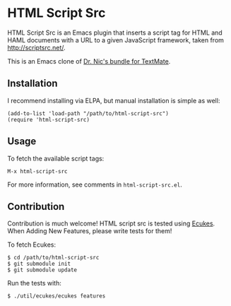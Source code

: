 # HTML Script Src
HTML Script Src is an Emacs plugin that inserts a script tag for HTML
and HAML documents with a URL to a given JavaScript framework, taken
from <http://scriptsrc.net/>.

This is an Emacs clone of 
[Dr. Nic's bundle for TextMate](http://github.com/drnic/html-script-src.tmbundle).


## Installation
I recommend installing via ELPA, but manual installation is simple as well:

    (add-to-list 'load-path "/path/to/html-script-src")
    (require 'html-script-src)

## Usage
To fetch the available script tags:

    M-x html-script-src

For more information, see comments in `html-script-src.el`.

## Contribution
Contribution is much welcome! HTML script src is tested using
[Ecukes](http://ecukes.info). When Adding New Features, please write
tests for them!

To fetch Ecukes:

    $ cd /path/to/html-script-src
    $ git submodule init
    $ git submodule update
    
Run the tests with:

    $ ./util/ecukes/ecukes features
